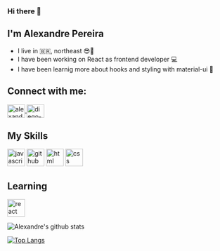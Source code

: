 ### Hi there 👋
## I'm Alexandre Pereira

- I live in :brazil:, northeast :sunglasses::sunrise:
- I have been working on React as frontend developer :computer:
- I have been learnig more about hooks and styling with material-ui :sparkling_heart:

## Connect with me:
<a color="white" href="https://www.linkedin.com/in/alexandre-pereira-0aba82205/" target="_blank">
<img align="center" alt="alexandre-linkedin" height="30" width="40" src="https://cdn.jsdelivr.net/npm/simple-icons@3.0.1/icons/linkedin.svg" style="max-width:100%;">
</a>
<a href="https://www.instagram.com/naitwa.alexandre/" target="_blank">
<img align="center" color="white" alt="diego-instagram" height="30" width="40" src="https://cdn.jsdelivr.net/npm/simple-icons@3.0.1/icons/instagram.svg" style="max-width:100%;">
</a>

## My Skills
<img src="https://cdn.icon-icons.com/icons2/2108/PNG/512/javascript_icon_130900.png" alt="javascript" width="40" height="40" style="max-width:100%;"></img>
<img src="https://w1.pngwing.com/pngs/570/557/png-transparent-react-logo-redux-javascript-vuejs-babel-nodejs-npm-web-application-thumbnail.png" alt="github" width="40" height="40" style="max-width:100%;"></img>
<img src="https://cdn.icon-icons.com/icons2/2415/PNG/512/html_original_wordmark_logo_icon_146478.png" alt="html" width="40" height="40" style="max-width:100%;"></img>
<img src="https://cdn.icon-icons.com/icons2/2107/PNG/512/file_type_css_icon_130661.png" alt="css" width="40" height="40" style="max-width:100%;"></img>

## Learning
<img src="https://cdn.iconscout.com/icon/free/png-512/react-1-282599.png" alt="react" width="40" height="40" style="max-width:100%;"></img>


![Alexandre's github stats](https://github-readme-stats.vercel.app/api?username=Naitwa-Alexandre&show_icons=true&count_private=true&theme=radical)

[![Top Langs](https://github-readme-stats.vercel.app/api/top-langs/?username=Naitwa-Alexandre&layout=compact)](https://github.com/Naitwa-Alexandre/github-readme-stats)


<!--
**Naitwa-Alexandre/Naitwa-Alexandre** is a ✨ _special_ ✨ repository because its `README.md` (this file) appears on your GitHub profile.

Here are some ideas to get you started:

- 🔭 I’m currently working on ...
- 🌱 I’m currently learning ...
- 👯 I’m looking to collaborate on ...
- 🤔 I’m looking for help with ...
- 💬 Ask me about ...
- 📫 How to reach me: ...
- 😄 Pronouns: ...
- ⚡ Fun fact: ...
-->
